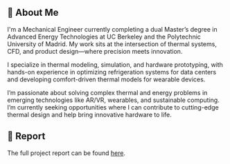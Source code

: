 ## 👋 About Me

I'm a Mechanical Engineer currently completing a dual Master’s degree in Advanced Energy Technologies at UC Berkeley and the Polytechnic University of Madrid. My work sits at the intersection of thermal systems, CFD, and product design—where precision meets innovation.

I specialize in thermal modeling, simulation, and hardware prototyping, with hands-on experience in optimizing refrigeration systems for data centers and developing comfort-driven thermal models for wearable devices.

I’m passionate about solving complex thermal and energy problems in emerging technologies like AR/VR, wearables, and sustainable computing. I’m currently seeking opportunities where I can contribute to cutting-edge thermal design and help bring innovative hardware to life.
## 📄 Report
The full project report can be found [here](./Project42_TritiumExchangers_FinalReport_2025.pdf).

